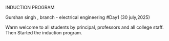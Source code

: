 INDUCTION PROGRAM 

Gurshan singh , branch - electrical engineering 
#Day1 
(30 july,2025)

Warm welcome to all students by principal, professors and all college staff.
Then Started the  induction program.
